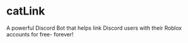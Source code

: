 # catLink
A powerful Discord Bot that helps link Discord users with their Roblox accounts for free- forever!
